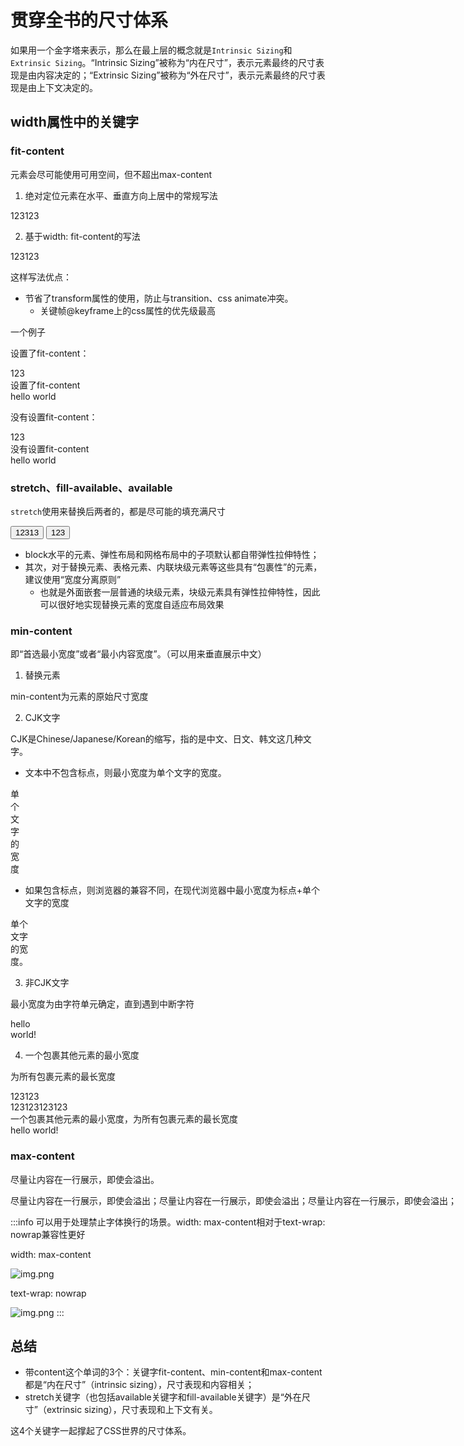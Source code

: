 # 贯穿全书的尺寸体系

如果用一个金字塔来表示，那么在最上层的概念就是`Intrinsic Sizing`和`Extrinsic Sizing`。“Intrinsic
Sizing”被称为“内在尺寸”，表示元素最终的尺寸表现是由内容决定的；“Extrinsic Sizing”被称为“外在尺寸”，表示元素最终的尺寸表现是由上下文决定的。

## width属性中的关键字

### fit-content

元素会尽可能使用可用空间，但不超出max-content

1. 绝对定位元素在水平、垂直方向上居中的常规写法

<div class="w-full h-100px bg-#3c3c3c relative">
<div class="absolute absolute-center color-red">123123</div>
</div>

2. 基于width: fit-content的写法

<div class="w-full h-100px bg-#3c3c3c relative">
<div class="absolute top-0 right-0 bottom-0 left-0 m-auto w-fit h-fit color-red">123123</div>
</div>

这样写法优点：

- 节省了transform属性的使用，防止与transition、css animate冲突。
    - 关键帧@keyframe上的css属性的优先级最高

一个例子

设置了fit-content：

<div>
<div class="bg-#3c3c3c w-[fit-content]">123</div>
<div class="bg-#3c3c3c w-[fit-content]">设置了fit-content</div>
<div class="bg-#3c3c3c w-[fit-content]">hello world</div>
</div>

没有设置fit-content：

<div>
<div class="bg-#3c3c3c">123</div>
<div class="bg-#3c3c3c">没有设置fit-content</div>
<div class="bg-#3c3c3c">hello world</div>
</div>

### stretch、fill-available、available

`stretch`使用来替换后两者的，都是尽可能的填充满尺寸

<div>
<button class="bg-#3c3c3c">12313</button>
<button style="width: stretch" class="bg-#3c3c3c">123</button>
</div>

- block水平的元素、弹性布局和网格布局中的子项默认都自带弹性拉伸特性；
- 其次，对于替换元素、表格元素、内联块级元素等这些具有“包裹性”的元素，建议使用“宽度分离原则”
    - 也就是外面嵌套一层普通的块级元素，块级元素具有弹性拉伸特性，因此可以很好地实现替换元素的宽度自适应布局效果

### min-content

即“首选最小宽度”或者“最小内容宽度”。（可以用来垂直展示中文）

1. 替换元素

min-content为元素的原始尺寸宽度

2. CJK文字

CJK是Chinese/Japanese/Korean的缩写，指的是中文、日文、韩文这几种文字。

- 文本中不包含标点，则最小宽度为单个文字的宽度。

<div style="width: min-content">
单个文字的宽度
</div>

- 如果包含标点，则浏览器的兼容不同，在现代浏览器中最小宽度为标点+单个文字的宽度

<div style="width: min-content">
单个文字的宽度。
</div>

3. 非CJK文字

最小宽度为由字符单元确定，直到遇到中断字符

<div style="width: min-content">hello world!</div>

4. 一个包裹其他元素的最小宽度

为所有包裹元素的最长宽度

<div class="inline-block bd-red">
<div>123123</div>
<div>123123123123</div>
<div>一个包裹其他元素的最小宽度，为所有包裹元素的最长宽度</div>
<div>hello world!</div>
</div>

### max-content

尽量让内容在一行展示，即使会溢出。

<div class="w-200px bd-red">
<div style="width: max-content">尽量让内容在一行展示，即使会溢出；尽量让内容在一行展示，即使会溢出；尽量让内容在一行展示，即使会溢出；</div>
</div>

:::info
可以用于处理禁止字体换行的场景。width: max-content相对于text-wrap: nowrap兼容性更好

width: max-content

![img.png](/imgs/base/css/chapter-3-1.png)

text-wrap: nowrap

![img.png](/imgs/base/css/chapter-3-2.png)
:::

## 总结

- 带content这个单词的3个：关键字fit-content、min-content和max-content都是“内在尺寸”（intrinsic sizing），尺寸表现和内容相关；
- stretch关键字（也包括available关键字和fill-available关键字）是“外在尺寸”（extrinsic sizing），尺寸表现和上下文有关。

这4个关键字一起撑起了CSS世界的尺寸体系。
